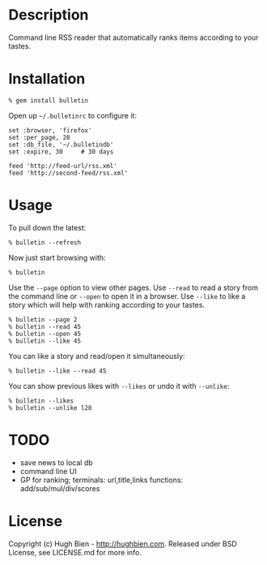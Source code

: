 Description
===========

Command line RSS reader that automatically ranks items according to your tastes.

Installation
============

    % gem install bulletin

Open up `~/.bulletinrc` to configure it:

    set :browser, 'firefox'
    set :per_page, 20
    set :db_file, '~/.bulletindb'
    set :expire, 30     # 30 days

    feed 'http://feed-url/rss.xml'
    feed 'http://second-feed/rss.xml'

Usage
=====

To pull down the latest:

    % bulletin --refresh

Now just start browsing with:

    % bulletin

Use the `--page` option to view other pages.  Use `--read` to read a story from
the command line or `--open` to open it in a browser.  Use `--like` to like a
story which will help with ranking according to your tastes.

    % bulletin --page 2
    % bulletin --read 45
    % bulletin --open 45
    % bulletin --like 45

You can like a story and read/open it simultaneously:

    % bulletin --like --read 45

You can show previous likes with `--likes` or undo it with `--unlike`:

    % bulletin --likes
    % bulletin --unlike l20

TODO
====

* save news to local db
* command line UI
* GP for ranking; terminals: url,title,links
  functions: add/sub/mul/div/scores

License
=======

Copyright (c) Hugh Bien - http://hughbien.com.
Released under BSD License, see LICENSE.md for more info.
